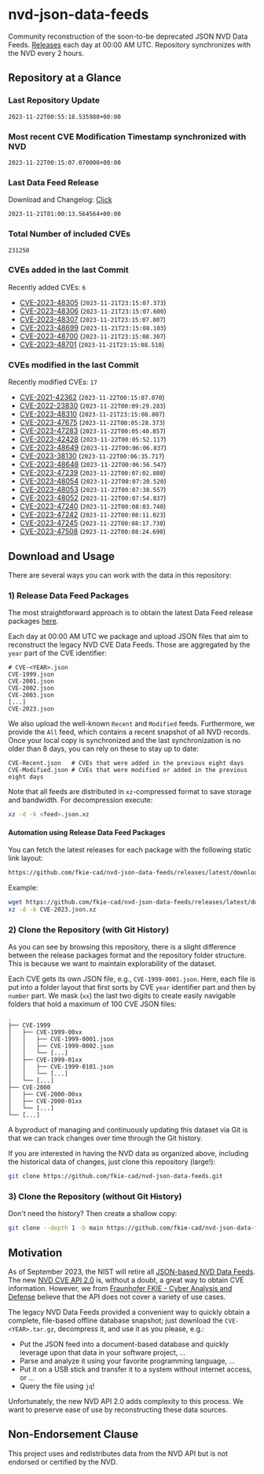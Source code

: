 # nvd-json-data-feeds

Community reconstruction of the soon-to-be deprecated JSON NVD Data Feeds. 
[Releases](https://github.com/fkie-cad/nvd-json-data-feeds/releases/latest) each day at 00:00 AM UTC.
Repository synchronizes with the NVD every 2 hours.

## Repository at a Glance

### Last Repository Update

```plain
2023-11-22T00:55:18.535980+00:00
```

### Most recent CVE Modification Timestamp synchronized with NVD

```plain
2023-11-22T00:15:07.070000+00:00
```

### Last Data Feed Release

Download and Changelog: [Click](https://github.com/fkie-cad/nvd-json-data-feeds/releases/latest)

```plain
2023-11-21T01:00:13.564564+00:00
```

### Total Number of included CVEs

```plain
231250
```

### CVEs added in the last Commit

Recently added CVEs: `6`

* [CVE-2023-48305](CVE-2023/CVE-2023-483xx/CVE-2023-48305.json) (`2023-11-21T23:15:07.373`)
* [CVE-2023-48306](CVE-2023/CVE-2023-483xx/CVE-2023-48306.json) (`2023-11-21T23:15:07.600`)
* [CVE-2023-48307](CVE-2023/CVE-2023-483xx/CVE-2023-48307.json) (`2023-11-21T23:15:07.807`)
* [CVE-2023-48699](CVE-2023/CVE-2023-486xx/CVE-2023-48699.json) (`2023-11-21T23:15:08.103`)
* [CVE-2023-48700](CVE-2023/CVE-2023-487xx/CVE-2023-48700.json) (`2023-11-21T23:15:08.307`)
* [CVE-2023-48701](CVE-2023/CVE-2023-487xx/CVE-2023-48701.json) (`2023-11-21T23:15:08.510`)


### CVEs modified in the last Commit

Recently modified CVEs: `17`

* [CVE-2021-42362](CVE-2021/CVE-2021-423xx/CVE-2021-42362.json) (`2023-11-22T00:15:07.070`)
* [CVE-2022-23830](CVE-2022/CVE-2022-238xx/CVE-2022-23830.json) (`2023-11-22T00:09:29.283`)
* [CVE-2023-48310](CVE-2023/CVE-2023-483xx/CVE-2023-48310.json) (`2023-11-21T23:15:08.007`)
* [CVE-2023-47675](CVE-2023/CVE-2023-476xx/CVE-2023-47675.json) (`2023-11-22T00:05:28.373`)
* [CVE-2023-47283](CVE-2023/CVE-2023-472xx/CVE-2023-47283.json) (`2023-11-22T00:05:40.857`)
* [CVE-2023-42428](CVE-2023/CVE-2023-424xx/CVE-2023-42428.json) (`2023-11-22T00:05:52.117`)
* [CVE-2023-48649](CVE-2023/CVE-2023-486xx/CVE-2023-48649.json) (`2023-11-22T00:06:06.837`)
* [CVE-2023-38130](CVE-2023/CVE-2023-381xx/CVE-2023-38130.json) (`2023-11-22T00:06:35.717`)
* [CVE-2023-48648](CVE-2023/CVE-2023-486xx/CVE-2023-48648.json) (`2023-11-22T00:06:56.547`)
* [CVE-2023-47239](CVE-2023/CVE-2023-472xx/CVE-2023-47239.json) (`2023-11-22T00:07:02.880`)
* [CVE-2023-48054](CVE-2023/CVE-2023-480xx/CVE-2023-48054.json) (`2023-11-22T00:07:20.520`)
* [CVE-2023-48053](CVE-2023/CVE-2023-480xx/CVE-2023-48053.json) (`2023-11-22T00:07:38.557`)
* [CVE-2023-48052](CVE-2023/CVE-2023-480xx/CVE-2023-48052.json) (`2023-11-22T00:07:54.837`)
* [CVE-2023-47240](CVE-2023/CVE-2023-472xx/CVE-2023-47240.json) (`2023-11-22T00:08:03.740`)
* [CVE-2023-47242](CVE-2023/CVE-2023-472xx/CVE-2023-47242.json) (`2023-11-22T00:08:11.023`)
* [CVE-2023-47245](CVE-2023/CVE-2023-472xx/CVE-2023-47245.json) (`2023-11-22T00:08:17.730`)
* [CVE-2023-47508](CVE-2023/CVE-2023-475xx/CVE-2023-47508.json) (`2023-11-22T00:08:24.690`)


## Download and Usage

There are several ways you can work with the data in this repository:

### 1) Release Data Feed Packages

The most straightforward approach is to obtain the latest Data Feed release packages [here](https://github.com/fkie-cad/nvd-json-data-feeds/releases/latest).

Each day at 00:00 AM UTC we package and upload JSON files that aim to reconstruct the legacy NVD CVE Data Feeds.
Those are aggregated by the `year` part of the CVE identifier:

```
# CVE-<YEAR>.json
CVE-1999.json
CVE-2001.json
CVE-2002.json
CVE-2003.json
[...]
CVE-2023.json
```

We also upload the well-known `Recent` and `Modified` feeds.
Furthermore, we provide the `All` feed, which contains a recent snapshot of all NVD records.
Once your local copy is synchronized and the last synchronization is no older than 8 days, you can rely on these to stay up to date:

```plain
CVE-Recent.json   # CVEs that were added in the previous eight days
CVE-Modified.json # CVEs that were modified or added in the previous eight days
```

Note that all feeds are distributed in `xz`-compressed format to save storage and bandwidth.
For decompression execute:

```sh
xz -d -k <feed>.json.xz
```


#### Automation using Release Data Feed Packages

You can fetch the latest releases for each package with the following static link layout:

```sh
https://github.com/fkie-cad/nvd-json-data-feeds/releases/latest/download/CVE-<YEAR>.json.xz
```

Example:

```sh
wget https://github.com/fkie-cad/nvd-json-data-feeds/releases/latest/download/CVE-2023.json.xz
xz -d -k CVE-2023.json.xz
```

### 2) Clone the Repository (with Git History)

As you can see by browsing this repository, there is a slight difference between the release packages format and the repository folder structure.
This is because we want to maintain explorability of the dataset.

Each CVE gets its own JSON file, e.g., `CVE-1999-0001.json`.
Here, each file is put into a folder layout that first sorts by CVE `year` identifier part and then by `number` part.
We mask (`xx`) the last two digits to create easily navigable folders that hold a maximum of 100 CVE JSON files:

```plain
.
├── CVE-1999
│   ├── CVE-1999-00xx
│   │   ├── CVE-1999-0001.json
│   │   ├── CVE-1999-0002.json
│   │   └── [...]
│   ├── CVE-1999-01xx
│   │   ├── CVE-1999-0101.json
│   │   └── [...]
│   └── [...]
├── CVE-2000
│   ├── CVE-2000-00xx
│   ├── CVE-2000-01xx
│   └── [...]
└── [...]
```

A byproduct of managing and continuously updating this dataset via Git is that we can track changes over time through the Git history.

If you are interested in having the NVD data as organized above, including the historical data of changes, just clone this repository (large!):

```sh
git clone https://github.com/fkie-cad/nvd-json-data-feeds.git
```

### 3) Clone the Repository (without Git History)

Don't need the history? Then create a shallow copy:

```sh
git clone --depth 1 -b main https://github.com/fkie-cad/nvd-json-data-feeds.git
```

## Motivation

As of September 2023, the NIST will retire all [JSON-based NVD Data Feeds](https://nvd.nist.gov/vuln/data-feeds#divRetirementBanner-1).
The new [NVD CVE API 2.0](https://nvd.nist.gov/developers/vulnerabilities) is, without a doubt, a great way to obtain CVE information.
However, we from [Fraunhofer FKIE - Cyber Analysis and Defense](https://www.fkie.fraunhofer.de/en/departments/cad.html) believe that the API does not cover a variety of use cases.

The legacy NVD Data Feeds provided a convenient way to quickly obtain a complete, file-based offline database snapshot; just download the `CVE-<YEAR>.tar.gz`, decompress it, and use it as you please, e.g.:

* Put the JSON feed into a document-based database and quickly leverage upon that data in your software project, ...
* Parse and analyze it using your favorite programming language, ...
* Put it on a USB stick and transfer it to a system without internet access, or ...
* Query the file using `jq`!

Unfortunately, the new NVD API 2.0 adds complexity to this process.
We want to preserve ease of use by reconstructing these data sources.

## Non-Endorsement Clause

This project uses and redistributes data from the NVD API but is not endorsed or certified by the NVD.
